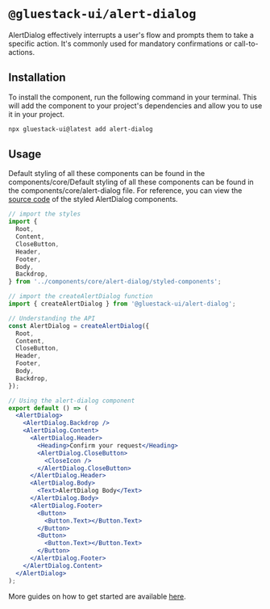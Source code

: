 # `@gluestack-ui/alert-dialog`

AlertDialog effectively interrupts a user's flow and prompts them to take a specific action. It's commonly used for mandatory confirmations or call-to-actions.

## Installation

To install the component, run the following command in your terminal. This will add the component to your project's dependencies and allow you to use it in your project.

```sh
npx gluestack-ui@latest add alert-dialog
```

## Usage

Default styling of all these components can be found in the components/core/Default styling of all these components can be found in the components/core/alert-dialog file. For reference, you can view the [source code](https://github.com/gluestack/gluestack-ui/blob/main/example/storybook/src/ui-components/AlertDialog/styled-components/index.tsx) of the styled AlertDialog components.

```jsx
// import the styles
import {
  Root,
  Content,
  CloseButton,
  Header,
  Footer,
  Body,
  Backdrop,
} from '../components/core/alert-dialog/styled-components';

// import the createAlertDialog function
import { createAlertDialog } from '@gluestack-ui/alert-dialog';

// Understanding the API
const AlertDialog = createAlertDialog({
  Root,
  Content,
  CloseButton,
  Header,
  Footer,
  Body,
  Backdrop,
});

// Using the alert-dialog component
export default () => (
  <AlertDialog>
    <AlertDialog.Backdrop />
    <AlertDialog.Content>
      <AlertDialog.Header>
        <Heading>Confirm your request</Heading>
        <AlertDialog.CloseButton>
          <CloseIcon />
        </AlertDialog.CloseButton>
      </AlertDialog.Header>
      <AlertDialog.Body>
        <Text>AlertDialog Body</Text>
      </AlertDialog.Body>
      <AlertDialog.Footer>
        <Button>
          <Button.Text></Button.Text>
        </Button>
        <Button>
          <Button.Text></Button.Text>
        </Button>
      </AlertDialog.Footer>
    </AlertDialog.Content>
  </AlertDialog>
);
```

More guides on how to get started are available
[here](https://ui.gluestack.io/docs/).
